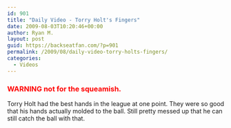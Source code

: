 ```yaml
---
id: 901
title: "Daily Video - Torry Holt's Fingers"
date: 2009-08-03T10:20:46+00:00
author: Ryan M.
layout: post
guid: https://backseatfan.com/?p=901
permalink: /2009/08/daily-video-torry-holts-fingers/
categories:
  - Videos
---
```


<div class="entry">
  <p>
  </p>

  <h3>
    <span style="color: #ff0000;">WARNING not for the squeamish.</span>
  </h3>

  <p>
    Torry Holt had the best hands in the league at one point. They were so good that his hands actually molded to the ball. Still pretty messed up that he can still catch the ball with that.
  </p>
</div>
